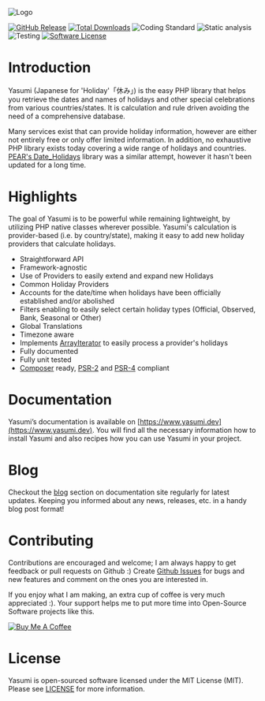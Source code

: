 ![Logo](https://www.yasumi.dev/assets/img/yasumi_logo.svg)

[![GitHub Release](https://img.shields.io/github/release/azuyalabs/yasumi.svg?style=flat-square)](https://github.com/azuyalabs/yasumi/releases)
[![Total Downloads](https://img.shields.io/packagist/dt/azuyalabs/yasumi.svg?style=flat-square)](https://packagist.org/packages/azuyalabs/yasumi)
![Coding Standard](https://img.shields.io/github/workflow/status/azuyalabs/yasumi/Coding%20Standard?label=Coding%20Standard&style=flat-square)
![Static analysis](https://img.shields.io/github/workflow/status/azuyalabs/yasumi/Static%20analysis?label=Static%20analysis&style=flat-square)
![Testing](https://img.shields.io/github/workflow/status/azuyalabs/yasumi/Testing?label=Testing&style=flat-square)
[![Software License](https://img.shields.io/badge/license-MIT-brightgreen.svg?style=flat-square)](LICENSE)

# Introduction

Yasumi (Japanese for 'Holiday'「休み」) is the easy PHP library that helps you retrieve the dates and names of holidays and other special celebrations from various countries/states. It is calculation and rule driven avoiding the need of a comprehensive database.

Many services exist that can provide holiday information, however are either not entirely free or only offer limited information. In addition, no exhaustive PHP library exists today covering a wide range of holidays and countries. [PEAR's Date_Holidays](https://pear.php.net/package/Date_Holidays) library was a similar attempt, however it hasn't been updated for a long time.

# Highlights

The goal of Yasumi is to be powerful while remaining lightweight, by utilizing PHP native classes wherever possible. Yasumi's calculation is provider-based (i.e. by country/state), making it easy to add new holiday providers that calculate holidays.

- Straightforward API
- Framework-agnostic
- Use of Providers to easily extend and expand new Holidays
- Common Holiday Providers
- Accounts for the date/time when holidays have been officially established and/or abolished
- Filters enabling to easily select certain holiday types (Official, Observed, Bank, Seasonal or Other)
- Global Translations
- Timezone aware
- Implements [ArrayIterator](https://www.php.net/manual/en/class.arrayiterator.php) to easily process a provider's holidays
- Fully documented
- Fully unit tested
- [Composer](https://getcomposer.org) ready, [PSR-2](https://www.php-fig.org/psr/psr-2/) and [PSR-4](https://www.php-fig.org/psr/psr-4/) compliant

# Documentation

Yasumi’s documentation is available on [https://www.yasumi.dev](https://www.yasumi.dev). You will find all the necessary information how to install Yasumi and also recipes how you can use Yasumi in your project.

# Blog

Checkout the [blog](https://www.yasumi.dev/blog/) section on documentation site regularly for latest updates. Keeping you informed about any news, releases, etc. in a handy blog post format!

# Contributing

Contributions are encouraged and welcome; I am always happy to get feedback or pull requests on Github :) Create [Github Issues](https://github.com/azuyalabs/yasumi/issues) for bugs and new features and comment on the ones you are interested in.

If you enjoy what I am making, an extra cup of coffee is very much appreciated :). Your support helps me to put more time into Open-Source Software projects like this.

<a href="https://www.buymeacoffee.com/sachatelgenhof" target="_blank"><img src="https://www.buymeacoffee.com/assets/img/custom_images/orange_img.png" alt="Buy Me A Coffee" style="height: auto !important;width: auto !important;" ></a>

# License

Yasumi is open-sourced software licensed under the MIT License (MIT). Please see [LICENSE](LICENSE) for more information.
